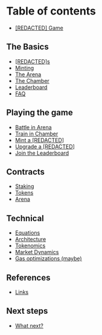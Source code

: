# Table of contents

* [\[REDACTED\] Game](README.md)

## The Basics

* [\[REDACTED\]s](the-basics/redacted-s.md)
* [Minting](the-basics/minting.md)
* [The Arena](the-basics/the-arena.md)
* [The Chamber](the-basics/the-chamber.md)
* [Leaderboard](the-basics/leaderboard.md)
* [FAQ](the-basics/faq.md)

## Playing the game

* [Battle in Arena](playing-the-game/battle-in-arena.md)
* [Train in Chamber](playing-the-game/train-in-chamber.md)
* [Mint a \[REDACTED\]](playing-the-game/mint-a-redacted.md)
* [Upgrade a \[REDACTED\]](playing-the-game/upgrade-a-redacted.md)
* [Join the Leaderboard](playing-the-game/join-the-leaderboard.md)

## Contracts

* [Staking](contracts/staking.md)
* [Tokens](contracts/tokens.md)
* [Arena](contracts/arena.md)

## Technical

* [Equations](technical/equations.md)
* [Architecture](technical/architecture.md)
* [Tokenomics](technical/tokenomics.md)
* [Market Dynamics](technical/market-dynamics.md)
* [Gas optimizations (maybe)](technical/gas-optimizations-maybe.md)

## References

* [Links](references/links.md)

## Next steps

* [What next?](next-steps/what-next.md)
